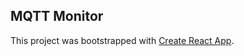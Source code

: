 

## MQTT Monitor


This project was bootstrapped with [Create React App](https://github.com/facebook/create-react-app).
